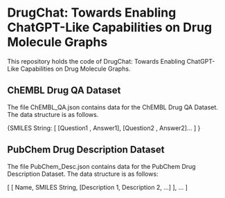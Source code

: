 # DrugChat: Towards Enabling ChatGPT-Like Capabilities on Drug Molecule Graphs

This repository holds the code of DrugChat: Towards Enabling ChatGPT-Like Capabilities on Drug Molecule Graphs.

## ChEMBL Drug QA Dataset

The file ChEMBL_QA.json contains data for the ChEMBL Drug QA Dataset. The data structure is as follows. 

{SMILES String: [ [Question1 , Answer1], [Question2 , Answer2]... ] }

## PubChem Drug Description Dataset

The file PubChem_Desc.json contains data for the PubChem Drug Description Dataset. The data structure is as follows:

[ [ Name, SMILES String, [Description 1, Description 2, ...] ], ... ]